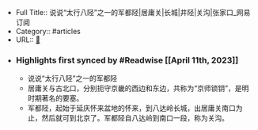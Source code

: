 - Full Title:: 说说“太行八陉”之一的军都陉|居庸关|长城|井陉|关沟|张家口_网易订阅
- Category:: #articles
- URL:: [🔗](https://www.163.com/dy/article/HE3DFH5C055339UE.html)
- ### Highlights first synced by #Readwise [[April 11th, 2023]]
    - 说说“太行八陉”之一的军都陉
    - 居庸关与古北口，分别扼守京畿的西边和东边，共称为“京师锁钥”，是明时期著名的要塞。
    - 军都陉，起始于延庆怀来盆地的怀来，到八达岭长城，出居庸关南口为止，然后就可到北京了。军都陉自八达岭到南口一段，称为关沟。
